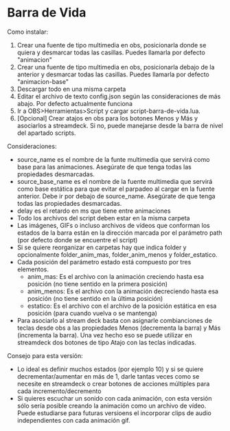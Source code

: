 # Barra de Vida

Como instalar:

1. Crear una fuente de tipo multimedia en obs, posicionarla donde se quiera y desmarcar todas las casillas. Puedes llamarla por defecto "animacion"
2. Crear una fuente de tipo multimedia en obs, posicionarla debajo de la anterior y desmarcar todas las casillas. Puedes llamarla por defecto "animacion-base"
3. Descargar todo en una misma carpeta
4. Editar el archivo de texto config.json según las consideraciones de más abajo. Por defecto actualmente funciona
5. Ir a OBS>Herramientas>Script y cargar script-barra-de-vida.lua.
6. [Opcional] Crear atajos en obs para los botones Menos y Más y asociarlos a streamdeck. Si no, puede manejarse desde la barra de nivel del apartado scripts.

Consideraciones:

* source_name es el nombre de la funte multimedia que servirá como base para las animaciones. Asegúrate de que tenga todas las propiedades desmarcadas.
* source_base_name es el nombre de la fuente multimedia que servirá como base estática para que evitar el parpadeo al cargar en la fuente anterior. Debe ir por debajo de source_name. Asegúrate de que tenga todas las propiedades desmarcadas.
* delay es el retardo en ms que tiene entre animaciones
* Todo los archivos del script deben estar en la misma carpeta
* Las imágenes, GIFs o incluso archivos de vídeos que conforman los estados de la barra están en la dirección marcada por el parámetro path (por defecto donde se encuentre el script)
* Si se quiere reorganizar en carpetas hay que indica folder y opcionalmente folder_anim_mas, folder_anim_menos y folder_estatico.
* Cada posición del parámetro estado está compuesto por tres elementos.
    - anim_mas: Es el archivo con la animación creciendo hasta esa posición (no tiene sentido en la primera posición)
    - anim_menos: Es el archivo con la animación decreciendo hasta esa posición (no tiene sentido en la última posición)
    - estatico: Es el archivo con el archivo de la posición estática en esa posición (para cuando vuelva o se mantenga)
* Para asociarlo al stream deck basta con asignarle combianciones de teclas desde obs a las propiedades Menos (decrementa la barra) y Más (incrementa la barra). Una vez hecho eso se puede utilizar en streamdeck dos botones de tipo Atajo con las teclas indicadas.


Consejo para esta versión:

* Lo ideal es definir muchos estados (por ejemplo 10) y si se quiere decrementar/aumentar en más de 1, darle tantas veces como se necesite en streamdeck o crear botones de acciones múltiples para cada incremento/decremento
* Si quieres escuchar un sonido con cada animación, con esta versión sólo sería posible creando la animación como un archivo de vídeo. Puede estudiarse para futuras versioens el incorporar clips de audio independientes con cada animación gif.
